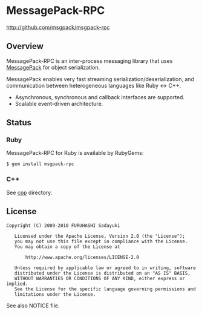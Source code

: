 MessagePack-RPC
===============
http://github.com/msgpack/msgpack-rpc

## Overview

MessagePack-RPC is an inter-process messaging library that uses [MessagePack](http://msgpack.sourceforge.net/) for object serialization.

MessagePack enables very fast streaming serialization/deserialization, and communication between heterogeneous languages like Ruby <-> C++.

  - Asynchronous, synchronous and callback interfaces are supported.
  - Scalable event-driven architecture.


## Status

### Ruby

MessagePack-RPC for Ruby is available by RubyGems:

    $ gem install msgpack-rpc

### C++

See [cpp](http://github.com/msgpack/msgpack-rpc/tree/master/cpp/) directory.


## License

    Copyright (C) 2009-2010 FURUHASHI Sadayuki
    
       Licensed under the Apache License, Version 2.0 (the "License");
       you may not use this file except in compliance with the License.
       You may obtain a copy of the License at
    
           http://www.apache.org/licenses/LICENSE-2.0
    
       Unless required by applicable law or agreed to in writing, software
       distributed under the License is distributed on an "AS IS" BASIS,
       WITHOUT WARRANTIES OR CONDITIONS OF ANY KIND, either express or implied.
       See the License for the specific language governing permissions and
       limitations under the License.

See also NOTICE file.

